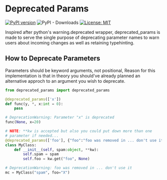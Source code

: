 # Deprecated Params 
[![PyPI version](https://badge.fury.io/py/deprecated-params.svg)](https://badge.fury.io/py/deprecated-params)
![PyPI - Downloads](https://img.shields.io/pypi/dm/deprecated-params)
[![License: MIT](https://img.shields.io/badge/License-MIT-yellow.svg)](https://opensource.org/licenses/MIT)

Inspired after python's warning.deprecated wrapper, deprecated_params is made to serve the single purpose of deprecating parameter names to warn users
about incoming changes as well as retaining typehinting.



## How to Deprecate Parameters
Parameters should be keyword arguments, not positional, Reason
for this implementation is that in theory you should've already 
planned an alternative approch to an argument you wish 
to deprecate.

```python
from deprecated_params import deprecated_params

@deprecated_params(['x'])
def func(y, *, x:int = 0):
    pass

# DeprecationWarning: Parameter "x" is deprecated
func(None, x=20)

# NOTE: **kw is accepted but also you could put down more than one 
# parameter if needed...
@deprecated_params(['foo'], {"foo":"foo was removed in ... don't use it"}, display_kw=False)
class MyClass:
    def __init__(self, spam:object, **kw):
        self.spam = spam
        self.foo = kw.get("foo", None)

# DeprecationWarning: foo was removed in ... don't use it
mc = MyClass("spam", foo="X")
```
